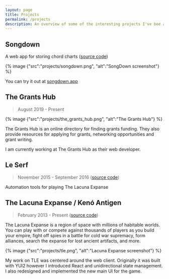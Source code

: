 ```yaml
---
layout: page
title: Projects
permalink: /projects
description: An overview of some of the interesting projects I've bee a part of.
---
```


## Songdown

A web app for storing chord charts ([source code](http://github.com/1vasari/rails-songdown))

{% image {"src":"projects/songdown.png", "alt":"SongDown screenshot"} %}

You can try it out at [songdown.app](http://songdown.app)

## The Grants Hub

> August 2019 - Present

{% image {"src":"projects/the_grants_hub.png", "alt":"The Grants Hub"} %}

The Grants Hub is an online directory for finding grants funding.
They also provide resources for applying for grants, networking opportunities and grant writing.

I am currently working at The Grants Hub as their web developer.

## Le Serf

> November 2015 - September 2016 ([source code](https://github.com/1vasari/le-serf))

Automation tools for playing The Lacuna Expanse

## The Lacuna Expanse / Kenó Antigen

> February 2013 - Present ([source code](https://github.com/Kantigen/ka-web))

The Lacuna Expanse is a region of space with millions of habitable worlds. You can play with or compete against thousands of players as you build your empire, fight off spies in a battle for cold war supremacy, form alliances, search the expanse for lost ancient artifacts, and more.

{% image {"src":"projects/tle.png", "alt":"Lacuna Expanse screenshot"} %}

My work on TLE was centered around the web client.
Originally it was built with YUI2 however I introduced React and unidirectional state management.
I also redesigned and implemented the new main UI for the game.
